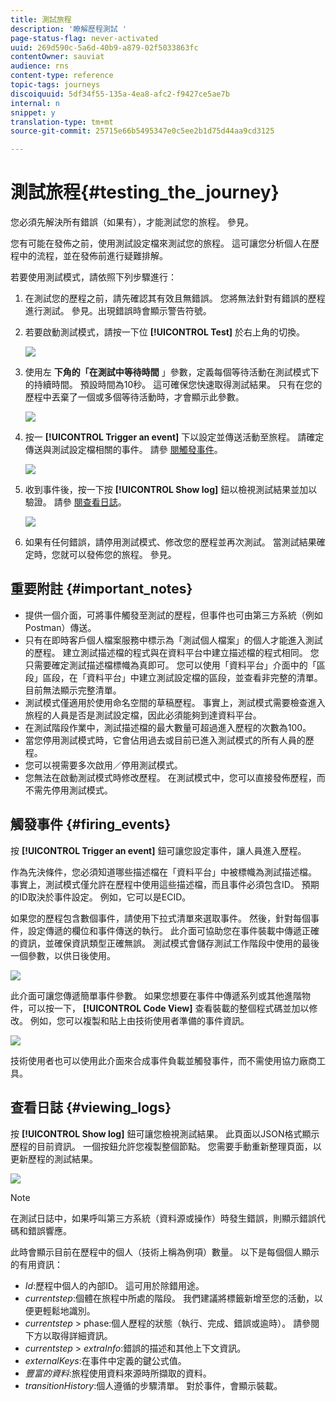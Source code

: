 ```yaml
---
title: 測試旅程
description: '瞭解歷程測試 '
page-status-flag: never-activated
uuid: 269d590c-5a6d-40b9-a879-02f5033863fc
contentOwner: sauviat
audience: rns
content-type: reference
topic-tags: journeys
discoiquuid: 5df34f55-135a-4ea8-afc2-f9427ce5ae7b
internal: n
snippet: y
translation-type: tm+mt
source-git-commit: 25715e66b5495347e0c5ee2b1d75d44aa9cd3125

---
```



# 測試旅程{#testing_the_journey}

您必須先解決所有錯誤（如果有），才能測試您的旅程。 參見[](../about/troubleshooting.md#section_h3q_kqk_fhb)。

您有可能在發佈之前，使用測試設定檔來測試您的旅程。 這可讓您分析個人在歷程中的流程，並在發佈前進行疑難排解。

若要使用測試模式，請依照下列步驟進行：

1. 在測試您的歷程之前，請先確認其有效且無錯誤。 您將無法針對有錯誤的歷程進行測試。 參見[](../about/troubleshooting.md#section_h3q_kqk_fhb)。出現錯誤時會顯示警告符號。

1. 若要啟動測試模式，請按一下位 **[!UICONTROL Test]** 於右上角的切換。

   ![](../assets/journeytest1.png)

1. 使用左 **下角的「在測試中等待時間** 」參數，定義每個等待活動在測試模式下的持續時間。 預設時間為10秒。 這可確保您快速取得測試結果。 只有在您的歷程中丟棄了一個或多個等待活動時，才會顯示此參數。

   ![](../assets/journeytest_wait.png)

1. 按一 **[!UICONTROL Trigger an event]** 下以設定並傳送活動至旅程。 請確定傳送與測試設定檔相關的事件。 請參 [閱觸發事件](#firing_events)。

   ![](../assets/journeyuctest1.png)

1. 收到事件後，按一下按 **[!UICONTROL Show log]** 鈕以檢視測試結果並加以驗證。 請參 [閱查看日誌](#viewing_logs)。

   ![](../assets/journeyuctest2.png)

1. 如果有任何錯誤，請停用測試模式、修改您的歷程並再次測試。 當測試結果確定時，您就可以發佈您的旅程。 參見[](../building-journeys/publishing-the-journey.md)。

## 重要附註 {#important_notes}

* 提供一個介面，可將事件觸發至測試的歷程，但事件也可由第三方系統（例如Postman）傳送。
* 只有在即時客戶個人檔案服務中標示為「測試個人檔案」的個人才能進入測試的歷程。 建立測試描述檔的程式與在資料平台中建立描述檔的程式相同。 您只需要確定測試描述檔標幟為真即可。 您可以使用「資料平台」介面中的「區段」區段，在「資料平台」中建立測試設定檔的區段，並查看非完整的清單。 目前無法顯示完整清單。
* 測試模式僅適用於使用命名空間的草稿歷程。 事實上，測試模式需要檢查進入旅程的人員是否是測試設定檔，因此必須能夠到達資料平台。
* 在測試階段作業中，測試描述檔的最大數量可超過進入歷程的次數為100。
* 當您停用測試模式時，它會佔用過去或目前已進入測試模式的所有人員的歷程。
* 您可以視需要多次啟用／停用測試模式。
* 您無法在啟動測試模式時修改歷程。 在測試模式中，您可以直接發佈歷程，而不需先停用測試模式。

## 觸發事件 {#firing_events}

按 **[!UICONTROL Trigger an event]** 鈕可讓您設定事件，讓人員進入歷程。

作為先決條件，您必須知道哪些描述檔在「資料平台」中被標幟為測試描述檔。 事實上，測試模式僅允許在歷程中使用這些描述檔，而且事件必須包含ID。 預期的ID取決於事件設定。 例如，它可以是ECID。

如果您的歷程包含數個事件，請使用下拉式清單來選取事件。 然後，針對每個事件，設定傳遞的欄位和事件傳送的執行。 此介面可協助您在事件裝載中傳遞正確的資訊，並確保資訊類型正確無誤。 測試模式會儲存測試工作階段中使用的最後一個參數，以供日後使用。

![](../assets/journeytest4.png)

此介面可讓您傳遞簡單事件參數。 如果您想要在事件中傳遞系列或其他進階物件，可以按一下， **[!UICONTROL Code View]** 查看裝載的整個程式碼並加以修改。 例如，您可以複製和貼上由技術使用者準備的事件資訊。

![](../assets/journeytest5.png)

技術使用者也可以使用此介面來合成事件負載並觸發事件，而不需使用協力廠商工具。

## 查看日誌 {#viewing_logs}

按 **[!UICONTROL Show log]** 鈕可讓您檢視測試結果。 此頁面以JSON格式顯示歷程的目前資訊。 一個按鈕允許您複製整個節點。 您需要手動重新整理頁面，以更新歷程的測試結果。

![](../assets/journeytest3.png)

>[!NOTE]
>
>在測試日誌中，如果呼叫第三方系統（資料源或操作）時發生錯誤，則顯示錯誤代碼和錯誤響應。

此時會顯示目前在歷程中的個人（技術上稱為例項）數量。 以下是每個個人顯示的有用資訊：

* _Id_:歷程中個人的內部ID。 這可用於除錯用途。
* _currentstep_:個體在旅程中所處的階段。 我們建議將標籤新增至您的活動，以便更輕鬆地識別。
* _currentstep_ > phase:個人歷程的狀態（執行、完成、錯誤或逾時）。 請參閱下方以取得詳細資訊。
* _currentstep_ > _extraInfo_:錯誤的描述和其他上下文資訊。
* _externalKeys_:在事件中定義的鍵公式值。
* _豐富的資料_:旅程使用資料來源時所擷取的資料。
* _transitionHistory_:個人遵循的步驟清單。 對於事件，會顯示裝載。

